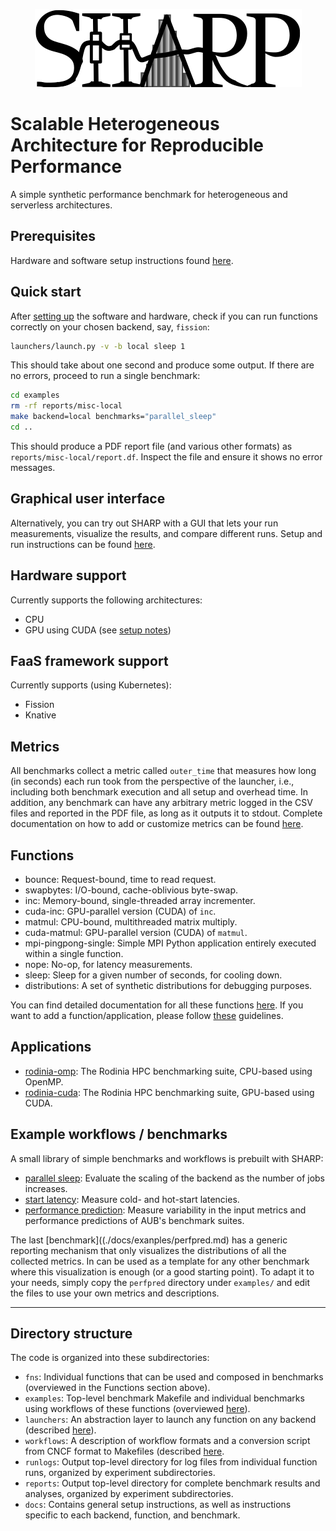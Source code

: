 
<p align=center>
<img src="docs/img/sharp.png">
</p>

# Scalable Heterogeneous Architecture for Reproducible Performance

A simple synthetic performance benchmark for heterogeneous and serverless architectures.


## Prerequisites

Hardware and software setup instructions found [here](./docs/setup/README.md).

## Quick start

After [setting up](./docs/setup/README.md) the software and hardware, check if you can run functions correctly on your chosen backend, say, `fission`:

```sh
launchers/launch.py -v -b local sleep 1
```

This should take about one second and produce some output.
If there are no errors, proceed to run a single benchmark:

```sh
cd examples
rm -rf reports/misc-local
make backend=local benchmarks="parallel_sleep"
cd ..
```

This should produce a PDF report file (and various other formats) as `reports/misc-local/report.df`. Inspect the file and ensure it shows no error messages.

## Graphical user interface

Alternatively, you can try out SHARP with a GUI that lets your run measurements, visualize the results, and compare different runs. Setup and run instructions can be found [here](docs/setup/GUI.md).

## Hardware support

Currently supports the following architectures:

* CPU
* GPU using CUDA (see [setup notes](./docs/setup/CUDA.md))

## FaaS framework support

Currently supports (using Kubernetes):

* Fission
* Knative

## Metrics

All benchmarks collect a metric called `outer_time` that measures how long (in seconds) each run took from the perspective of the launcher, i.e., including both benchmark execution and all setup and overhead time.
In addition, any benchmark can have any arbitrary metric logged in the CSV files and reported in the PDF file, as long as it outputs it to stdout.
Complete documentation on how to add or customize metrics can be found [here](./docs/metrics.md).

## Functions

* bounce: Request-bound, time to read request.
* swapbytes: I/O-bound, cache-oblivious byte-swap.
* inc: Memory-bound, single-threaded array incrementer.
* cuda-inc: GPU-parallel version (CUDA) of `inc`.
* matmul: CPU-bound, multithreaded matrix multiply.
* cuda-matmul: GPU-parallel version (CUDA) of `matmul`.
* mpi-pingpong-single: Simple MPI Python application entirely executed within a single function.
* nope: No-op, for latency measurements.
* sleep: Sleep for a given number of seconds, for cooling down.
* distributions: A set of synthetic distributions for debugging purposes.

You can find detailed documentation for all these functions [here](./docs/fns/index.html).
If you want to add a function/application, please follow [these](./docs/app-guidelines.md) guidelines.


## Applications

* [rodinia-omp](./docs/fns/rodinia-omp): The Rodinia HPC benchmarking suite, CPU-based using OpenMP.
* [rodinia-cuda](./docs/fns/rodinia-cuda): The Rodinia HPC benchmarking suite, GPU-based using CUDA.


## Example workflows / benchmarks

A small library of simple benchmarks and workflows is prebuilt with SHARP:

 * [parallel sleep](./docs/examples/psleep.md): Evaluate the scaling of the backend as the number of jobs increases.
 * [start latency](./docs/examples/start-latency.md): Measure cold- and hot-start latencies.
 * [performance prediction](./docs/examples/perfpred.md): Measure variability in the input metrics and performance predictions of AUB's benchmark suites.

The last [benchmark]((./docs/exanples/perfpred.md) has a generic reporting mechanism that only visualizes the distributions of all the collected metrics.
In can be used as a template for any other benchmark where this visualization is enough (or a good starting point).
To adapt it to your needs, simply copy the `perfpred` directory under `examples/` and edit the files to use your own metrics and descriptions.

---

## Directory structure

The code is organized into these subdirectories:

 * `fns`: Individual functions that can be used and composed in benchmarks (overviewed in the Functions section above).
 * `examples`: Top-level benchmark Makefile and individual benchmarks using workflows of these functions (overviewed [here](./examples/README.md)).
 * `launchers`: An abstraction layer to launch any function on any backend (described [here](./docs/launcher.md)).
 * `workflows`: A description of workflow formats and a conversion script from CNCF format to Makefiles (described [here](./workflows/README.md).
 * `runlogs`: Output top-level directory for log files from individual function runs, organized by experiment subdirectories.
 * `reports`: Output top-level directory for complete benchmark results and analyses, organized by experiment subdirectories.
 * `docs`: Contains general setup instructions, as well as instructions specific to each backend, function, and benchmark.

